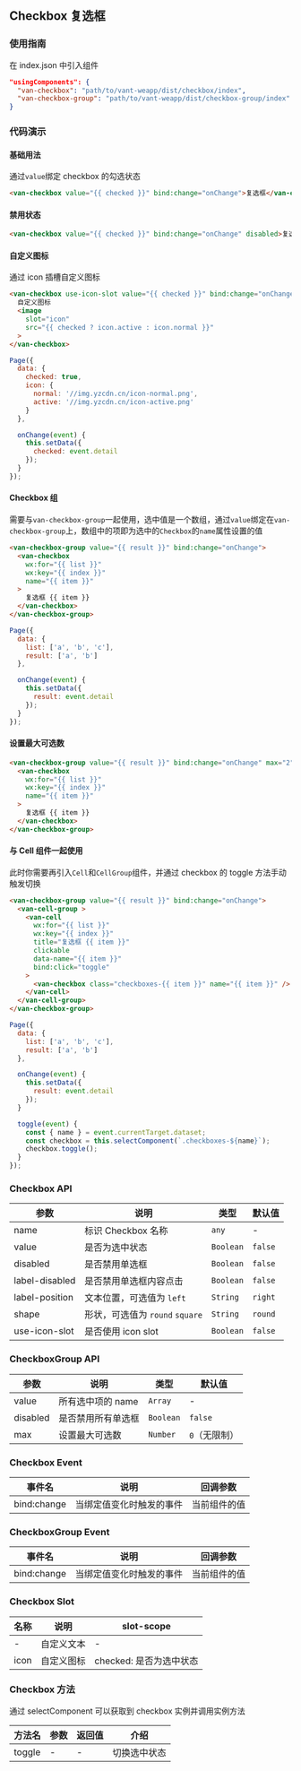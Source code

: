 ## Checkbox 复选框

### 使用指南
在 index.json 中引入组件
```json
"usingComponents": {
  "van-checkbox": "path/to/vant-weapp/dist/checkbox/index",
  "van-checkbox-group": "path/to/vant-weapp/dist/checkbox-group/index"
}
```

### 代码演示

#### 基础用法
通过`value`绑定 checkbox 的勾选状态

```html
<van-checkbox value="{{ checked }}" bind:change="onChange">复选框</van-checkbox>
```

#### 禁用状态

```html
<van-checkbox value="{{ checked }}" bind:change="onChange" disabled>复选框</van-checkbox>
```

#### 自定义图标
通过 icon 插槽自定义图标

```html
<van-checkbox use-icon-slot value="{{ checked }}" bind:change="onChange">
  自定义图标
  <image
    slot="icon"
    src="{{ checked ? icon.active : icon.normal }}"
  >
</van-checkbox>
```

```js
Page({
  data: {
    checked: true,
    icon: {
      normal: '//img.yzcdn.cn/icon-normal.png',
      active: '//img.yzcdn.cn/icon-active.png'
    }
  },

  onChange(event) {
    this.setData({
      checked: event.detail
    });
  }
});
```

#### Checkbox 组

需要与`van-checkbox-group`一起使用，选中值是一个数组，通过`value`绑定在`van-checkbox-group`上，数组中的项即为选中的`Checkbox`的`name`属性设置的值

```html
<van-checkbox-group value="{{ result }}" bind:change="onChange">
  <van-checkbox
    wx:for="{{ list }}"
    wx:key="{{ index }}"
    name="{{ item }}"
  >
    复选框 {{ item }}
  </van-checkbox>
</van-checkbox-group>
```

```javascript
Page({
  data: {
    list: ['a', 'b', 'c'],
    result: ['a', 'b']
  },

  onChange(event) {
    this.setData({
      result: event.detail
    });
  }
});
```

#### 设置最大可选数

```html
<van-checkbox-group value="{{ result }}" bind:change="onChange" max="2">
  <van-checkbox
    wx:for="{{ list }}"
    wx:key="{{ index }}"
    name="{{ item }}"
  >
    复选框 {{ item }}
  </van-checkbox>
</van-checkbox-group>
```

#### 与 Cell 组件一起使用

此时你需要再引入`Cell`和`CellGroup`组件，并通过 checkbox 的 toggle 方法手动触发切换

```html
<van-checkbox-group value="{{ result }}" bind:change="onChange">
  <van-cell-group >
    <van-cell
      wx:for="{{ list }}"
      wx:key="{{ index }}"
      title="复选框 {{ item }}"
      clickable
      data-name="{{ item }}"
      bind:click="toggle"
    >
      <van-checkbox class="checkboxes-{{ item }}" name="{{ item }}" />
    </van-cell>
  </van-cell-group>
</van-checkbox-group>
```

```js
Page({
  data: {
    list: ['a', 'b', 'c'],
    result: ['a', 'b']
  },

  onChange(event) {
    this.setData({
      result: event.detail
    });
  }

  toggle(event) {
    const { name } = event.currentTarget.dataset;
    const checkbox = this.selectComponent(`.checkboxes-${name}`);
    checkbox.toggle();
  }
});
```

### Checkbox API

| 参数 | 说明 | 类型 | 默认值 |
|-----------|-----------|-----------|-------------|
| name | 标识 Checkbox 名称 | `any` | - |
| value | 是否为选中状态 | `Boolean` | `false` |
| disabled | 是否禁用单选框 | `Boolean` | `false` |
| label-disabled | 是否禁用单选框内容点击 | `Boolean` | `false` |
| label-position | 文本位置，可选值为 `left` | `String` | `right` |
| shape | 形状，可选值为 `round` `square` | `String` | `round` |
| use-icon-slot | 是否使用 icon slot | `Boolean` | `false` |

### CheckboxGroup API

| 参数 | 说明 | 类型 | 默认值 |
|-----------|-----------|-----------|-------------|
| value | 所有选中项的 name | `Array` | - |
| disabled | 是否禁用所有单选框 | `Boolean` | `false` |
| max | 设置最大可选数 | `Number` | `0`（无限制） |

### Checkbox Event

| 事件名 | 说明 | 回调参数 |
|-----------|-----------|-----------|
| bind:change | 当绑定值变化时触发的事件 | 当前组件的值 |

### CheckboxGroup Event

| 事件名 | 说明 | 回调参数 |
|-----------|-----------|-----------|
| bind:change | 当绑定值变化时触发的事件 | 当前组件的值 |

### Checkbox Slot

| 名称 | 说明 | slot-scope |
|-----------|-----------|-----------|
| - | 自定义文本 | - |
| icon | 自定义图标 | checked: 是否为选中状态 |

### Checkbox 方法

通过 selectComponent 可以获取到 checkbox 实例并调用实例方法

| 方法名 | 参数 | 返回值 | 介绍 |
|-----------|-----------|-----------|-------------|
| toggle | - | - | 切换选中状态 |
